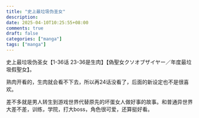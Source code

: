 ```yaml
---
title: "史上最垃圾伪圣女"
description: 
date: 2025-04-10T10:25:55+08:00
comments: true
draft: false
categories: ["manga"]
tags: ["manga"]
---
```

史上最垃圾伪圣女【1-36话 23-36是生肉】【偽聖女クソオブザイヤー／年度最垃圾假聖女】。

熟肉开看的，生肉就会看不下去，所以再24话没看了，后面的新设定也不是很喜欢。

差不多就是男人转生到游戏世界代替原先的坏蛋女人做好事的故事。和普通异世界大差不差，训练，学院，打大boss，角色很可爱，还算挺好看。